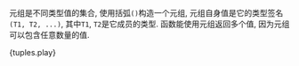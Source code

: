 元组是不同类型值的集合, 使用括弧`()`构造一个元组, 元组自身值是它的类型签名`(T1, T2, ...)`, 其中`T1`, `T2`是它成员的类型.
函数能使用元组返回多个值, 因为元组可以包含任意数量的值.

{tuples.play}

